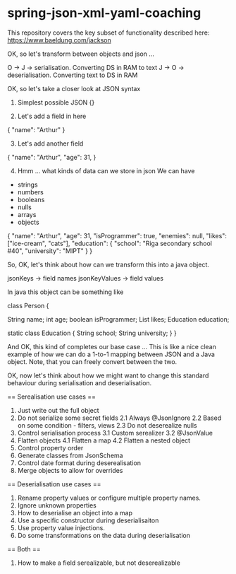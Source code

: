 # spring-json-xml-yaml-coaching

This repository covers the key subset of functionality
described here: https://www.baeldung.com/jackson

OK, so let's transform between objects and json ...

O -> J -> serialisation. Converting DS in RAM to text
J -> O -> deserialisation. Converting text to DS in RAM

OK, so let's take a closer look at JSON syntax

1. Simplest possible JSON
{}

2. Let's add a field in here

{
  "name": "Arthur"
}

3. Let's add another field

{
  "name": "Arthur",
  "age": 31,
}

4. Hmm ... what kinds of data can we store in json
We can have
- strings
- numbers
- booleans
- nulls
- arrays
- objects

{
  "name": "Arthur",
  "age": 31,
  "isProgrammer": true,
  "enemies": null,
  "likes": ["ice-cream", "cats"],
  "education": {
     "school": "Riga secondary school #40",
     "university": "MIPT"
  }
}


So, OK, let's think about how can we transform this into a java object.

jsonKeys -> field names
jsonKeyValues -> field values

In java this object can be something like

class Person {

  String name;
  int age;
  boolean isProgrammer;
  List<String> likes;
  Education education;

  static class Education {
     String school;
     String university;
  }
}

And OK, this kind of completes our base case ...
This is like a nice clean example of how we can do a 1-to-1 mapping between
JSON and a Java object. Note, that you can freely convert between the two.

OK, now let's think about how we might want to change this standard
behaviour during serialisation and deserialisation.

== Serealisation use cases ==
1. Just write out the full object
2. Do not serialize some secret fields 
  2.1 Always @JsonIgnore
  2.2 Based on some condition - filters, views
  2.3 Do not deserealize nulls
3. Control serialisation process
  3.1 Custom serealizer
  3.2 @JsonValue
4. Flatten objects
  4.1 Flatten a map
  4.2 Flatten a nested object
5. Control property order
6. Generate classes from JsonSchema
7. Control date format during deserealisation
8. Merge objects to allow for overrides

== Deserialisation use cases ==
1. Rename property values or configure multiple property names.
2. Ignore unknown properties
3. How to deserialise an object into a map
4. Use a specific constructor during deserialisaiton
5. Use property value injections.
6. Do some transformations on the data during deserialisation

== Both == 
1. How to make a field serealizable, but not deserealizable